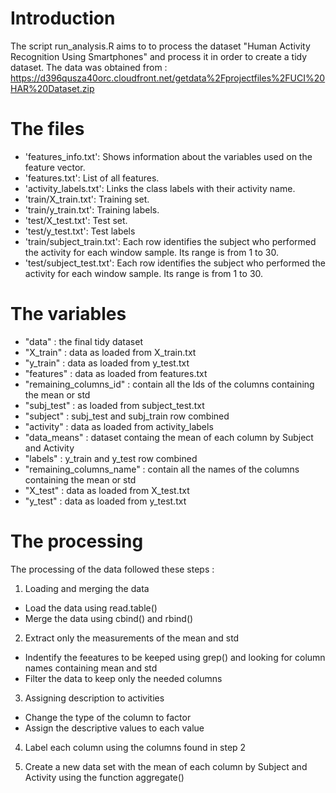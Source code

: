 # Introduction
The script run_analysis.R aims to to process the dataset "Human Activity Recognition Using Smartphones" and process it in order to create a tidy dataset. The data was obtained from : https://d396qusza40orc.cloudfront.net/getdata%2Fprojectfiles%2FUCI%20HAR%20Dataset.zip

# The files 
- 'features_info.txt': Shows information about the variables used on the feature vector.
- 'features.txt': List of all features.
- 'activity_labels.txt': Links the class labels with their activity name.
- 'train/X_train.txt': Training set.
- 'train/y_train.txt': Training labels.
- 'test/X_test.txt': Test set.
- 'test/y_test.txt': Test labels
- 'train/subject_train.txt': Each row identifies the subject who performed the activity for each window sample. Its range is from 1 to 30.
- 'test/subject_test.txt': Each row identifies the subject who performed the activity for each window sample. Its range is from 1 to 30.

# The variables 
- "data" : the final tidy dataset
- "X_train" : data as loaded from X_train.txt 
- "y_train" : data as loaded from y_test.txt
- "features" : data as loaded from features.txt
- "remaining_columns_id" : contain all the Ids of the columns containing the mean or std
- "subj_test" : as loaded from subject_test.txt
- "subject" : subj_test and subj_train row combined
- "activity" : data as loaded from activity_labels                              
- "data_means" : dataset containg the mean of each column by Subject and Activity                          
- "labels" : y_train and y_test row combined                  
- "remaining_columns_name" : contain all the names of the columns containing the mean or std                                         
- "X_test" : data as loaded from X_test.txt
- "y_test" : data as loaded from y_test.txt                 

# The processing 
The processing of the data followed these steps :
1. Loading and merging the data
- Load the data using read.table()
- Merge the data using cbind() and rbind()

2. Extract only the measurements of the mean and std
- Indentify the feeatures to be keeped using grep() and looking for column names containing mean and std
- Filter the data to keep only the needed columns

3. Assigning description to activities
 - Change the type of the column to factor
 - Assign the descriptive values to each value
 
 4. Label each column using the columns found in step 2
 
 5. Create a new data set with the mean of each column by Subject and Activity using the function aggregate()
